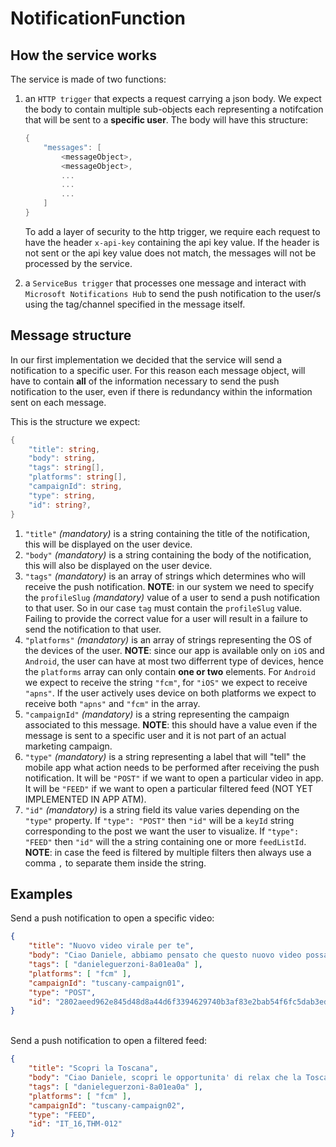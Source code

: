 # NotificationFunction

## How the service works
The service is made of two functions:
1. an `HTTP trigger` that expects a request carrying a json body. We expect the body to contain multiple sub-objects each representing a notifcation that will be sent to a **specific user**. The body will have this structure:
    ```csharp
    {
        "messages": [
            <messageObject>,
            <messageObject>,
            ...
            ...
            ...
        ]
    }
    ```
    To add a layer of security to the http trigger, we require each request to have the header `x-api-key` containing the api key value. If the header is not sent or the api key value does not match, the messages will not be processed by the service.
    
2. a `ServiceBus trigger` that processes one message and interact with `Microsoft Notifications Hub` to send the push notification to the user/s using the tag/channel specified in the message itself.

## Message structure

In our first implementation we decided that the service will send a notification to a specific user. For this reason each message object, will have to contain **all** of the information necessary to send the push notification to the user, even if there is redundancy within the information sent on each message.

This is the structure we expect:
```csharp
{
    "title": string,
    "body": string,
    "tags": string[],
    "platforms": string[],
    "campaignId": string,
    "type": string,
    "id": string?,
}
```
1. `"title"` *(mandatory)* is a string containing the title of the notification, this will be displayed on the user device.
2. `"body"` *(mandatory)* is a string containing the body of the notification, this will also be displayed on the user device.
3. `"tags"` *(mandatory)* is an array of strings which determines who will receive the push notification. **NOTE**: in our system we need to specify the `profileSlug` *(mandatory)* value of a user to send a push notification to that user. So in our case `tag` must contain the `profileSlug` value. Failing to provide the correct value for a user will result in a failure to send the notification to that user.
4. `"platforms"` *(mandatory)* is an array of strings representing the OS of the devices of the user. **NOTE**: since our app is available only on `iOS` and `Android`, the user can have at most two differrent type of devices, hence the `platforms` array can only contain **one or two** elements. 
For `Android` we expect to receive the string `"fcm"`, for `"iOS"` we expect to receive `"apns"`. If the user actively uses device on both platforms we expect to receive both `"apns"` and `"fcm"` in the array.
5. `"campaignId"` *(mandatory)* is a string representing the campaign associated to this message. **NOTE**: this should have a value even if the message is sent to a specific user and it is not part of an actual marketing campaign.
6. `"type"` *(mandatory)* is a string representing a label that will "tell" the mobile app what action needs to be performed after receiving the push notification. It will be `"POST"` if we want to open a particular video in app. It will be `"FEED"` if we want to open a particular filtered feed (NOT YET IMPLEMENTED IN APP ATM).
7. `"id"` *(mandatory)* is a string field its value varies depending on the `"type"` property. If `"type": "POST"` then `"id"` will be a `keyId` string corresponding to the post we want the user to visualize. If `"type": "FEED"` then `"id"` will the a string containing one or more `feedListId`. **NOTE**: in case the feed is filtered by multiple filters then always use a comma `,` to separate them inside the string. 

## Examples
Send a push notification to open a specific video:
```json
{
    "title": "Nuovo video virale per te",
    "body": "Ciao Daniele, abbiamo pensato che questo nuovo video possa piacerti: scopri anche tu le terme di Saturnia",
    "tags": [ "danieleguerzoni-8a01ea0a" ],
    "platforms": [ "fcm" ],
    "campaignId": "tuscany-campaign01",
    "type": "POST",
    "id": "2802aeed962e845d48d8a44d6f3394629740b3af83e2bab54f6fc5dab3edf3f0"
}
```
\
Send a push notification to open a filtered feed:
```json
{
    "title": "Scopri la Toscana",
    "body": "Ciao Daniele, scopri le opportunita' di relax che la Toscana ha da offrirti",
    "tags": [ "danieleguerzoni-8a01ea0a" ],
    "platforms": [ "fcm" ],
    "campaignId": "tuscany-campaign02",
    "type": "FEED",
    "id": "IT_16,THM-012"
}
```